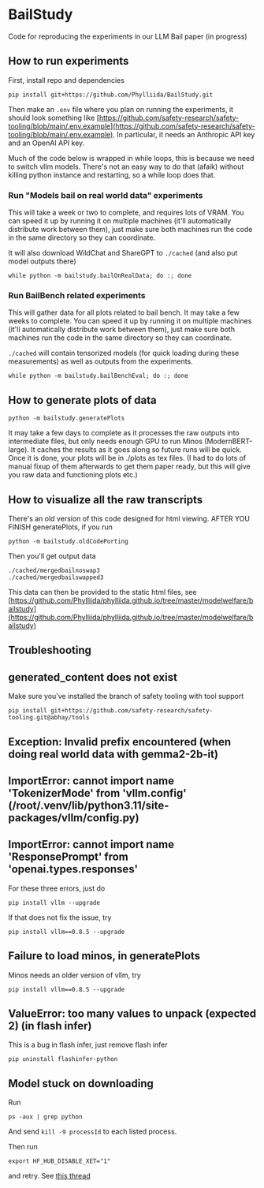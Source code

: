 # BailStudy
Code for reproducing the experiments in our LLM Bail paper (in progress)

## How to run experiments

First, install repo and dependencies

```
pip install git+https://github.com/Phylliida/BailStudy.git
```

Then make an `.env` file where you plan on running the experiments, it should look something like [https://github.com/safety-research/safety-tooling/blob/main/.env.example](https://github.com/safety-research/safety-tooling/blob/main/.env.example). In particular, it needs an Anthropic API key and an OpenAI API key.

Much of the code below is wrapped in while loops, this is because we need to switch vllm models.
There's not an easy way to do that (afaik) without killing python instance and restarting, so a while loop does that.

### Run "Models bail on real world data" experiments

This will take a week or two to complete, and requires lots of VRAM.
You can speed it up by running it on multiple machines (it'll automatically distribute work between them),
just make sure both machines run the code in the same directory so they can coordinate.

It will also download WildChat and ShareGPT to `./cached` (and also put model outputs there)

```
while python -m bailstudy.bailOnRealData; do :; done
```

### Run BailBench related experiments

This will gather data for all plots related to bail bench. It may take a few weeks to complete.
You can speed it up by running it on multiple machines (it'll automatically distribute work between them),
just make sure both machines run the code in the same directory so they can coordinate.

`./cached` will contain tensorized models (for quick loading during these measurements) as well as outputs from the experiments.

```
while python -m bailstudy.bailBenchEval; do :; done
```

## How to generate plots of data

```
python -m bailstudy.generatePlots
```

It may take a few days to complete as it processes the raw outputs into intermediate files, but only needs enough GPU to run Minos (ModernBERT-large). It caches the results as it goes along so future runs will be quick. Once it is done, your plots will be in ./plots as tex files. (I had to do lots of manual fixup of them afterwards to get them paper ready, but this will give you raw data and functioning plots etc.)

## How to visualize all the raw transcripts

There's an old version of this code designed for html viewing. AFTER YOU FINISH generatePlots, if you run

```
python -m bailstudy.oldCodePorting
```

Then you'll get output data

```
./cached/mergedbailnoswap3
./cached/mergedbailswapped3
```

This data can then be provided to the static html files, see [https://github.com/Phylliida/phylliida.github.io/tree/master/modelwelfare/bailstudy](https://github.com/Phylliida/phylliida.github.io/tree/master/modelwelfare/bailstudy)

## Troubleshooting

## generated_content does not exist

Make sure you've installed the branch of safety tooling with tool support

```
pip install git+https://github.com/safety-research/safety-tooling.git@abhay/tools
```


## Exception: Invalid prefix encountered (when doing real world data with gemma2-2b-it)

## ImportError: cannot import name 'TokenizerMode' from 'vllm.config' (/root/.venv/lib/python3.11/site-packages/vllm/config.py)

## ImportError: cannot import name 'ResponsePrompt' from 'openai.types.responses'

For these three errors, just do

```
pip install vllm --upgrade
```

If that does not fix the issue, try

```
pip install vllm==0.8.5 --upgrade
```

## Failure to load minos, in generatePlots

Minos needs an older version of vllm, try

```
pip install vllm==0.8.5 --upgrade
```

## ValueError: too many values to unpack (expected 2) (in flash infer)

This is a bug in flash infer, just remove flash infer
```
pip uninstall flashinfer-python
```

## Model stuck on downloading

Run

```
ps -aux | grep python
```

And send `kill -9 processId` to each listed process.

Then run

```
export HF_HUB_DISABLE_XET="1"
```

and retry. See [this thread](https://github.com/huggingface/hf_transfer/issues/30#issuecomment-2878604131)
